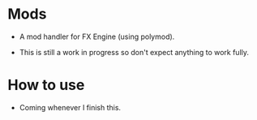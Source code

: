 # Mods

* A mod handler for FX Engine (using polymod).

* This is still a work in progress so don't expect anything to work fully.

# How to use

* Coming whenever I finish this.